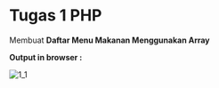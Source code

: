 # Tugas 1 PHP

Membuat <b>Daftar Menu Makanan Menggunakan Array</b>

<b>Output in browser : </b>

![1_1](https://user-images.githubusercontent.com/92837751/195011222-a76df333-22ac-436d-87bb-4fd6931e3889.jpg)
